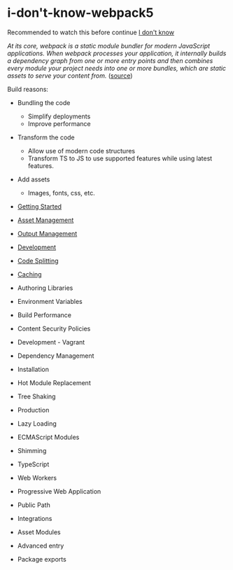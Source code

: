 # i-don't-know-webpack5

Recommended to watch this before continue [I don't know](https://www.youtube.com/watch?v=mSfNvTVEALw)

*At its core, webpack is a static module bundler for modern JavaScript applications. When webpack processes your application, it internally builds a dependency graph from one or more entry points and then combines every module your project needs into one or more bundles, which are static assets to serve your content from.*
([source](https://webpack.js.org/concepts/))

Build reasons:

* Bundling the code
  * Simplify deployments
  * Improve performance
* Transform the code
  * Allow use of modern code structures
  * Transform TS to JS to use supported features while using latest features.
* Add assets
  * Images, fonts, css, etc.

* [Getting Started](./01/README.md)
* [Asset Management](./02/README.md)
* [Output Management](./03/README.md)
* [Development](./04/README.md)
* [Code Splitting](./05/README.md)
* [Caching](./06/README.md)

* Authoring Libraries
* Environment Variables
* Build Performance
* Content Security Policies
* Development - Vagrant
* Dependency Management
* Installation
* Hot Module Replacement
* Tree Shaking
* Production
* Lazy Loading
* ECMAScript Modules
* Shimming
* TypeScript
* Web Workers
* Progressive Web Application
* Public Path
* Integrations
* Asset Modules
* Advanced entry
* Package exports

